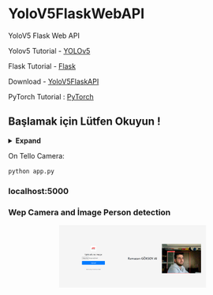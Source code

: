# YoloV5FlaskWebAPI
YoloV5 Flask Web API




Yolov5 Tutorial - [YOLOv5](https://arxiv.org/abs/2207.02696)

Flask Tutorial - [Flask](https://flask.palletsprojects.com/en/2.2.x/)

Download - [YoloV5FlaskAPI](https://github.com/ramazan138/YoloV5FlaskWebAPI.git)


 PyTorch Tutorial : [PyTorch ](https://pytorch.org/)
## Başlamak için Lütfen Okuyun !


<details><summary> <b>Expand</b> </summary>


    
``` shell
Gerekli kütüphaneleri destekleyen bir Nvidia ekran kartına sahipseniz otomatik GPU üzerinde çalışacaktır ,aksi durumunda CPU da yürütülecektir 
app.py dosyasını çalıştırın.



```
    
   



</details>





On Tello Camera:
``` shell
python app.py 
```

### localhost:5000 
### Wep  Camera and İmage  Person detection
<div align="center">
    <a>  
        <img src="./static/Capture.PNG" width="59%"/>
</a>
</div>


















